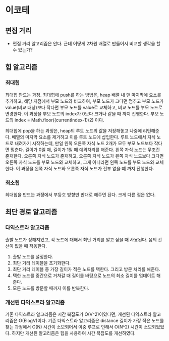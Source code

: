 # 이코테

## 편집 거리

- 편집 거리 알고리즘은 안다. 근데 어떻게 2차원 배열로 만들어서 비교할 생각을 할 수 있는가?

## 힙 알고리즘

### 최대힙

최대힙 만드는 과정.
최대힙에 push를 하는 방법은, heap 배열 내 맨 마지막에 요소를 추가하고, 해당 지점에서 부모 노드와 비교하여, 부모 노드가 크다면 멈추고 부모 노드가 value(비교 대상)보다 작다면 부모 노드를 value로 교체하고, 비교 노드를 부모 노드로 변경한다. 이 과정을 부모 노드의 index가 0보다 크거나 같을 때 까지 진행한다. 부모 노드의 index = Math.floor((currentIndex-1)/2) 이다.

최대힙에 pop을 하는 과정은, heap의 루트 노드의 값을 저장해놓고 나중에 리턴해준다. 배열의 마지막 요소를 제거하고 이를 루트 노드에 삽입한다. 루트 노드에서 자식 노드로 내려가기 시작하는데, 만일 왼쪽 오른쪽 자식 노드 2개가 모두 부모 노드보다 작다면 멈춘다. 길이가 0일 때, 길이가 1일 때 예외처리를 해준다. 왼쪽 자식 노드는 무조건 존재한다. 오른쪽 자식 노드가 존재하고, 오른쪽 자식 노드가 왼쪽 자식 노드보다 크다면 오른쪽 자식 노드를 부모 노드와 교체하고, 그게 아니라면 왼쪽 노드를 부모 노드와 교체한다. 이 과정을 왼쪽 자식 노드와 오른쪽 자식 노드가 전부 없을 떄 까지 진행한다.

### 최소힙

최대힙을 만드는 과정에서 부등호 방향만 반대로 해주면 된다. 크게 다른 점은 없다.

## 최단 경로 알고리즘

### 다익스트라 알고리즘

출발 노드가 정해져있고, 각 노드에 대해서 최단 거리를 알고 싶을 때 사용된다. 음의 간선이 없을 때 작동한다.

1. 출발 노드를 설정한다.
2. 최단 거리 테이블을 초기화한다.
3. 최단 거리 테이블 중 가장 길이가 적은 노드를 택한다. 그리고 방문 처리를 해준다.
4. 택한 노드를 중간으로 거쳐갈 때 길이를 바탕으로 노드의 최소 길이를 업데이트 해준다.
5. 모든 노드를 방문할 때까지 이를 반복한다.

### 개선된 다익스트라 알고리즘

기존 다익스트라 알고리즘은 시간 복잡도가 O(V^2)이였다면, 개선된 다익스트라 알고리즘은 O(ElogV)이다. 기존 다익스트라 알고리즘은 distance 길이가 가장 작은 노드를 찾는 과정에서 O(N) 시간이 소모되어서 이중 루프로 인해서 O(N^2) 시간이 소모되었었다. 하지만 개선된 알고리즘은 힙을 사용하여 시간 복잡도를 개선하였다.
